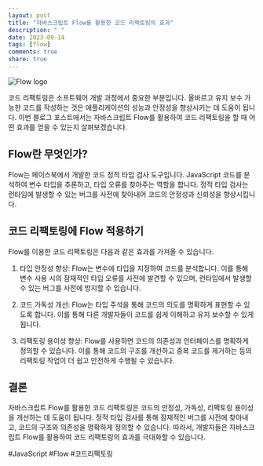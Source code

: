 ```yaml
---
layout: post
title: "자바스크립트 Flow를 활용한 코드 리팩토링의 효과"
description: " "
date: 2023-09-14
tags: [flow]
comments: true
share: true
---
```


![Flow logo](https://upload.wikimedia.org/wikipedia/commons/thumb/a/a7/React-icon.svg/1200px-React-icon.svg.png)

코드 리팩토링은 소프트웨어 개발 과정에서 중요한 부분입니다. 올바르고 유지 보수 가능한 코드를 작성하는 것은 애플리케이션의 성능과 안정성을 향상시키는 데 도움이 됩니다. 이번 블로그 포스트에서는 자바스크립트 Flow를 활용하여 코드 리팩토링을 할 때 어떤 효과를 얻을 수 있는지 살펴보겠습니다.

## Flow란 무엇인가?

Flow는 페이스북에서 개발한 코드 정적 타입 검사 도구입니다. JavaScript 코드를 분석하여 변수 타입을 추론하고, 타입 오류를 찾아주는 역할을 합니다. 정적 타입 검사는 런타임에 발생할 수 있는 버그를 사전에 찾아내어 코드의 안정성과 신뢰성을 향상시킵니다.

## 코드 리팩토링에 Flow 적용하기

Flow를 이용한 코드 리팩토링은 다음과 같은 효과를 가져올 수 있습니다.

1. 타입 안정성 향상: Flow는 변수에 타입을 지정하여 코드를 분석합니다. 이를 통해 변수 사용 시의 잠재적인 타입 오류를 사전에 발견할 수 있으며, 런타임에서 발생할 수 있는 버그를 사전에 방지할 수 있습니다.

2. 코드 가독성 개선: Flow는 타입 주석을 통해 코드의 의도를 명확하게 표현할 수 있도록 합니다. 이를 통해 다른 개발자들이 코드를 쉽게 이해하고 유지 보수할 수 있게 됩니다.

3. 리팩토링 용이성 향상: Flow를 사용하면 코드의 의존성과 인터페이스를 명확하게 정의할 수 있습니다. 이를 통해 코드의 구조를 개선하고 중복 코드를 제거하는 등의 리팩토링 작업이 더 쉽고 안전하게 수행될 수 있습니다.

## 결론

자바스크립트 Flow를 활용한 코드 리팩토링은 코드의 안정성, 가독성, 리팩토링 용이성을 개선하는 데 도움이 됩니다. 정적 타입 검사를 통해 잠재적인 버그를 사전에 찾아내고, 코드의 구조와 의존성을 명확하게 정의할 수 있습니다. 따라서, 개발자들은 자바스크립트 Flow를 활용하여 코드 리팩토링의 효과를 극대화할 수 있습니다.

\#JavaScript #Flow #코드리팩토링